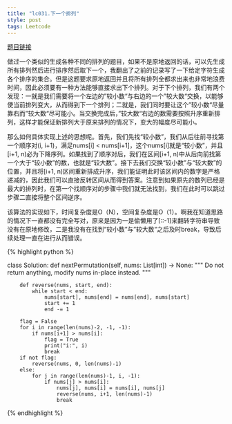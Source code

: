 ```yaml
---
title: "lc031.下一个排列"
style: post
tags: Leetcode
---
```


[题目链接](https://leetcode-cn.com/problems/next-permutation/)

做过一个类似的生成各种不同的排列的题目，如果不是原地返回的话，可以先生成所有排列然后进行排序然后取下一个，我翻出了之前的记录写了一下给定字符生成各个排序的集合。但是这题要求原地返回并且将所有排列全都求出来也非常地浪费时间，因此必须要有一种方法能够直接求出下个排列。对于下个排列，我们有两个发现：一就是我们需要将一个左边的”较小数“与右边的一个”较大数“交换，以能够使当前排列变大，从而得到下一个排列；二就是，我们同时要让这个”较小数“尽量靠右而”较大数“尽可能小。当交换完成后，”较大数“右边的数需要按照升序重新排列，这样才能保证新排列大于原来排列的情况下，变大的幅度尽可能小。

那么如何具体实现上述的思想呢。首先，我们先找“较小数”，我们从后往前寻找第一个顺序对(i, i+1)，满足nums[i] < nums[i+1]，这个nums[i]就是“较小数”，并且[i+1, n)必为下降序列。如果找到了顺序对后，我们在区间[i+1, n)中从后向前找第一个大于“较小数”的数，也就是“较大数”。接下去我们交换“较小数”与“较大数”的位置，并且将[i+1, n)区间重新排成升序，我们能证明此时该区间内的数字是严格递减的，因此我们可以直接反转区间从而得到答案。注意到如果原先的数列已经是最大的排列时，在第一个找顺序对的步骤中我们就无法找到，我们在此时可以跳过步骤二直接将整个区间逆序。

该算法的实现如下，时间复杂度是O（N），空间复杂度是O（1）。啊我在知道思路的情况下一直都没有完全写对，原来是因为一是偷懒用了[::-1]来翻转字符串导致没有在原地修改，二是我没有在找到“较小数”与”较大数“之后及时break，导致后续处理一直在进行从而错误。

{% highlight python %}

class Solution:
    def nextPermutation(self, nums: List[int]) -> None:
        """
        Do not return anything, modify nums in-place instead.
        """

        def reverse(nums, start, end):
            while start < end:
                nums[start], nums[end] = nums[end], nums[start]
                start += 1
                end -= 1

        flag = False
        for i in range(len(nums)-2, -1, -1):
            if nums[i+1] > nums[i]:
                flag = True
                print("i:", i)
                break
        if not flag:
            reverse(nums, 0, len(nums)-1)
        else:
            for j in range(len(nums)-1, i, -1):
                if nums[j] > nums[i]:
                    nums[j], nums[i] = nums[i], nums[j]
                    reverse(nums, i+1, len(nums)-1)
                    break

{% endhighlight %}

